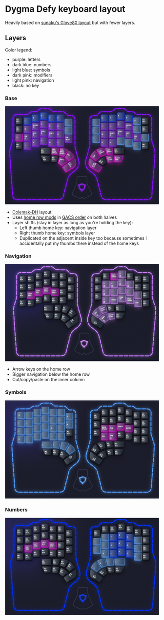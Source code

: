 # Dygma Defy keyboard layout

Heavily based on [sunaku's Glove80 layout](https://sunaku.github.io/moergo-glove80-keyboard.html#layers) but with fewer layers.

## Layers
Color legend:
* purple: letters
* dark blue: numbers
* light blue: symbols
* dark pink: modifiers
* light pink: navigation
* black: no key

### Base
![Base layer image](images/Colemak-DH.png)

* [Colemak-DH](https://colemakmods.github.io/mod-dh/) layout
* Uses [home row mods](https://precondition.github.io/home-row-mods) in [GACS order](https://precondition.github.io/home-row-mods#gacs) on both halves
* Layer shifts (stay in layer as long as you're holding the key):
    + Left thumb home key: navigation layer
    + Right thumb home key: symbols layer
    + Duplicated on the adjacent inside key too because sometimes I accidentally put my thumbs there instead of the home keys

### Navigation
![Navigation layer image](images/Navigation.png)

* Arrow keys on the home row
* Bigger navigation below the home row
* Cut/copy/paste on the inner column

### Symbols
![Symbols layer image](images/Symbols.png)

### Numbers
![Numbers layer image](images/Numbers.png)
